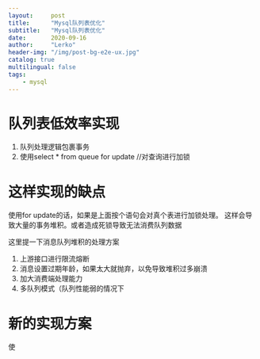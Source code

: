 ```yaml
---
layout:     post
title:      "Mysql队列表优化"
subtitle:   "Mysql队列表优化"
date:       2020-09-16
author:     "Lerko"
header-img: "/img/post-bg-e2e-ux.jpg"
catalog: true
multilingual: false
tags:
    - mysql
---
```



# 队列表低效率实现

1. 队列处理逻辑包裹事务
2. 使用select * from queue for update //对查询进行加锁


# 这样实现的缺点

使用for update的话，如果是上面按个语句会对真个表进行加锁处理。
这样会导致大量的事务堆积。或者造成死锁导致无法消费队列数据

这里提一下消息队列堆积的处理方案

1. 上游接口进行限流熔断
2. 消息设置过期年龄，如果太大就抛弃，以免导致堆积过多崩溃
3. 加大消费端处理能力
4. 多队列模式（队列性能弱的情况下


# 新的实现方案

使